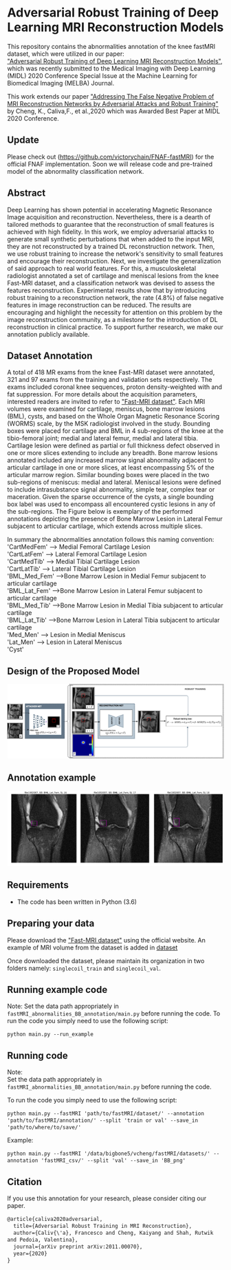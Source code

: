 # Adversarial Robust Training of Deep Learning MRI Reconstruction Models

This repository contains the abnormalities annotation of the knee fastMRI dataset, which were utilized in our paper:<br>["Adversarial Robust Training of Deep Learning MRI Reconstruction Models"](https://pdf), which was recently submitted to the Medical Imaging with Deep Learning (MIDL) 2020 Conference Special Issue at the Machine Learning for Biomedical Imaging (MELBA) Journal.

This work extends our paper ["Addressing The False Negative Problem of MRI Reconstruction Networks by Adversarial Attacks and Robust Training"](https://2020.midl.io/papers/cheng20.html) by Cheng, K., Caliva,F., et al.,2020 which was Awarded Best Paper at MIDL 2020 Conference. 

## Update
Please check out (https://github.com/victorychain/FNAF-fastMRI) for the official FNAF implementation.
Soon we will release code and pre-trained model of the abnormality classification network. 

## Abstract
Deep Learning has shown potential in accelerating Magnetic Resonance Image acquisition and reconstruction. Nevertheless, there is a dearth of tailored methods to guarantee that the reconstruction of small features is achieved with high fidelity. In this work, we employ adversarial attacks to generate small synthetic perturbations that when added to the input MRI, they are not reconstructed by a trained DL reconstruction network. Then, we use robust training to increase the network's sensitivity to small features and encourage their reconstruction.
Next, we investigate the generalization of said approach to real world features. For this, a musculoskeletal radiologist annotated a set of cartilage and meniscal lesions from the knee Fast-MRI dataset, and a classification network was devised to assess the features reconstruction. Experimental results show that by introducing robust training to a reconstruction network, the rate (4.8\%) of false negative features in image reconstruction can be reduced. The results are encouraging and highlight the necessity for attention on this problem by the image reconstruction community, as a milestone for the introduction of DL reconstruction in clinical practice. To support further research, we make our annotation publicly available.

## Dataset Annotation
A total of 418 MR exams from the knee Fast-MRI dataset were annotated, 321 and 97 exams from the training and validation sets respectively. The exams included coronal knee sequences, proton density-weighted with and fat suppression. For more details about the acquisition parameters, interested readers are invited to refer to ["Fast-MRI dataset"](https://fastmri.med.nyu.edu/).
Each MRI volumes were examined for cartilage, meniscus, bone marrow lesions (BML), cysts, and based on the Whole Organ Magnetic Resonance Scoring (WORMS) scale,  by the MSK radiologist involved in the study. Bounding boxes were placed for cartilage and BML in 4 sub-regions of the knee at the tibio-femoral joint; medial and lateral femur, medial and lateral tibia. Cartilage lesion were defined as partial or full thickness defect observed in one or more slices extending to include any breadth. Bone marrow lesions annotated included any increased marrow signal abnormality adjacent to articular cartilage in one or more slices, at least encompassing 5\% of the articular marrow region.
Similar bounding boxes were placed in the two sub-regions of meniscus: medial and lateral. Meniscal lesions were defined to include intrasubstance signal abnormality, simple tear, complex tear or maceration. Given the sparse occurrence of the cysts, a single bounding box label was used to encompass all encountered cystic lesions in any of the sub-regions. The Figure below is exemplary of the performed annotations depicting the presence of Bone Marrow Lesion in Lateral Femur subjacent to articular cartilage, which extends across multiple slices.


In summary the abnormalities annotation follows this naming convention:
<br>'CartMedFem' --> Medial Femoral Cartilage Lesion
<br>'CartLatFem' --> Lateral Femoral Cartilage Lesion
<br>'CartMedTib' --> Medial Tibial Cartilage Lesion
<br>'CartLatTib' --> Lateral Tibial Cartilage Lesion
<br>'BML_Med_Fem' -->Bone Marrow Lesion in Medial Femur subjacent to articular cartilage
<br>'BML_Lat_Fem' -->Bone Marrow Lesion in Lateral Femur subjacent to articular cartilage
<br>'BML_Med_Tib' -->Bone Marrow Lesion in Medial Tibia subjacent to articular cartilage
<br>'BML_Lat_Tib' -->Bone Marrow Lesion in Lateral Tibia subjacent to articular cartilage
<br>'Med_Men' --> Lesion in Medial Meniscus
<br>'Lat_Men' --> Lesion in Lateral Meniscus
<br>'Cyst'  

## Design of the Proposed Model
![model](images/adversarialattack_net.png)

## Annotation example
![annotation](images/example_annotation.png)

## Requirements
- The code has been written in Python (3.6)

## Preparing your data
Please download the ["Fast-MRI dataset"](https://fastmri.med.nyu.edu/) using the official website.
An example of MRI volume from the dataset is added in [dataset](https://github.com/fcaliva/fastMRI_BB_abnormalities_annotation/dataset/singlecoil_val/)

Once downloaded the dataset, please maintain its organization in two folders namely: `singlecoil_train` and `singlecoil_val`.

## Running example code
Note: Set the data path appropriately in `fastMRI_abnormalities_BB_annotation/main.py` before running the code.
To run the code you simply need to use the following script:
```
python main.py --run_example
```
## Running code
Note: <br>
Set the data path appropriately in `fastMRI_abnormalities_BB_annotation/main.py` before running the code.

To run the code you simply need to use the following script:
```
python main.py --fastMRI 'path/to/fastMRI/dataset/' --annotation 'path/to/fastMRI/annotation/' --split 'train or val' --save_in 'path/to/where/to/save/'
```
Example:
```
python main.py --fastMRI '/data/bigbone5/vcheng/fastMRI/datasets/' --annotation 'fastMRI_csv/' --split 'val' --save_in 'BB_png'
```
## Citation
If you use this annotation for your research, please consider citing our paper.
```
@article{caliva2020adversarial,
  title={Adversarial Robust Training in MRI Reconstruction},
  author={Caliv{\'a}, Francesco and Cheng, Kaiyang and Shah, Rutwik and Pedoia, Valentina},
  journal={arXiv preprint arXiv:2011.00070},
  year={2020}
}
```
